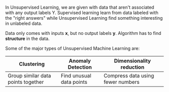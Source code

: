 In Unsupervised Learning, we are given with data that aren't associated with any output labels Y. 
Supervised learning learn from data labeled with the "right answers" while Unsupervised Learning find something interesting in unlabeled data.

Data only comes with inputs **x**, but no output labels **y**. Algorithm has to find **structure** in the data.

Some of the major types of Unsupervised Machine Learning are:

| Clustering | Anomaly Detection | Dimensionality reduction |
| - | - | - |
| Group similar data points together | Find unusual data points | Compress data using fewer numbers |
